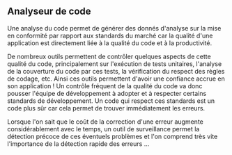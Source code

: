 ## Analyseur de code

Une analyse du code permet de générer des donnés d'analyse sur la mise en conformité par rapport aux standards du marché car la qualité d'une application est directement liée à la qualité du code et à la productivité.

De nombreux outils permettent de contrôler quelques aspects de cette qualité du code, principalement sur l'exécution de tests unitaires, l'analyse de la couverture du code par ces tests, la vérification du respect des règles de codage, etc. Ainsi ces outils permettent d'avoir une confiance accrue en son application ! Un contrôle fréquent de la qualité du code va donc pousser l'équipe de développement à adopter et à respecter certains standards de développement. Un code qui respect ces standards est un code plus sûr car cela permet de trouver immédiatement les erreurs.

Lorsque l'on sait que le coût de la correction d'une erreur augmente considérablement avec le temps, un outil de surveillance permet la détection précoce de ces éventuels problèmes et l'on comprend très vite l'importance de la détection rapide des erreurs ...